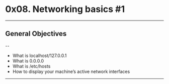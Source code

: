 # 0x08. Networking basics #1
---
## General Objectives
--
* What is localhost/127.0.0.1
* What is 0.0.0.0
* What is /etc/hosts
* How to display your machine’s active network interfaces 
---